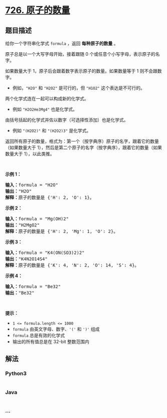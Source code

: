 # [726. 原子的数量](https://leetcode-cn.com/problems/number-of-atoms)



## 题目描述

<!-- 这里写题目描述 -->

<p>给你一个字符串化学式 <code>formula</code> ，返回 <strong>每种原子的数量</strong> 。</p>

<p>原子总是以一个大写字母开始，接着跟随 0 个或任意个小写字母，表示原子的名字。</p>

<p>如果数量大于 1，原子后会跟着数字表示原子的数量。如果数量等于 1 则不会跟数字。</p>

<ul>
	<li>例如，<code>"H2O"</code> 和 <code>"H2O2"</code> 是可行的，但 <code>"H1O2"</code> 这个表达是不可行的。</li>
</ul>

<p>两个化学式连在一起可以构成新的化学式。</p>

<ul>
	<li>例如 <code>"H2O2He3Mg4"</code> 也是化学式。</li>
</ul>

<p>由括号括起的化学式并佐以数字（可选择性添加）也是化学式。</p>

<ul>
	<li>例如 <code>"(H2O2)"</code> 和 <code>"(H2O2)3"</code> 是化学式。</li>
</ul>

<p>返回所有原子的数量，格式为：第一个（按字典序）原子的名字，跟着它的数量（如果数量大于 1），然后是第二个原子的名字（按字典序），跟着它的数量（如果数量大于 1），以此类推。</p>

<p> </p>

<p><strong>示例 1：</strong></p>

<pre>
<strong>输入：</strong>formula = "H2O"
<strong>输出：</strong>"H2O"
<strong>解释：</strong>原子的数量是 {'H': 2, 'O': 1}。
</pre>

<p><strong>示例 2：</strong></p>

<pre>
<strong>输入：</strong>formula = "Mg(OH)2"
<strong>输出：</strong>"H2MgO2"
<strong>解释：</strong>原子的数量是 {'H': 2, 'Mg': 1, 'O': 2}。
</pre>

<p><strong>示例 3：</strong></p>

<pre>
<strong>输入：</strong>formula = "K4(ON(SO3)2)2"
<strong>输出：</strong>"K4N2O14S4"
<strong>解释：</strong>原子的数量是 {'K': 4, 'N': 2, 'O': 14, 'S': 4}。
</pre>

<p><strong>示例 4：</strong></p>

<pre>
<strong>输入：</strong>formula = "Be32"
<strong>输出：</strong>"Be32"
</pre>

<p> </p>

<p><strong>提示：</strong></p>

<ul>
	<li><code>1 <= formula.length <= 1000</code></li>
	<li><code>formula</code> 由英文字母、数字、<code>'('</code> 和 <code>')'</code> 组成</li>
	<li><code>formula</code> 总是有效的化学式</li>
	<li>输出的所有值总是在 32-bit 整数范围内</li>
</ul>


## 解法

<!-- 这里可写通用的实现逻辑 -->

<!-- tabs:start -->

### **Python3**

<!-- 这里可写当前语言的特殊实现逻辑 -->

```python

```

### **Java**

<!-- 这里可写当前语言的特殊实现逻辑 -->

```java

```

### **...**

```

```

<!-- tabs:end -->
